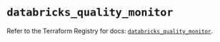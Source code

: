 # `databricks_quality_monitor`

Refer to the Terraform Registry for docs: [`databricks_quality_monitor`](https://registry.terraform.io/providers/databricks/databricks/1.49.1/docs/resources/quality_monitor).
